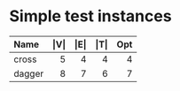 # Simple test instances

| Name | \|V\| | \|E\| | \|T\| | Opt |
| :--- | ---: | ---: | ---: | ---: |
| cross | 5 | 4 | 4 | 4 |
| dagger | 8 | 7 | 6 | 7 |
